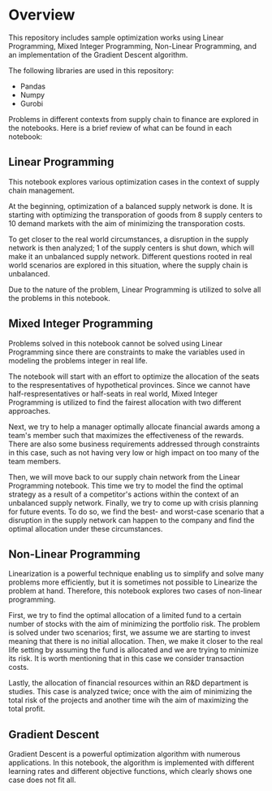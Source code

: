 # Overview

This repository includes sample optimization works using Linear Programming, Mixed Integer Programming, Non-Linear Programming, and an implementation of the Gradient Descent algorithm.

The following libraries are used in this repository:
- Pandas
- Numpy
- Gurobi

Problems in different contexts from supply chain to finance are explored in the notebooks. Here is a brief review of what can be found in each notebook:


## Linear Programming

This notebook explores various optimization cases in the context of supply chain management.

At the beginning, optimization of a balanced supply network is done. It is starting with optimizing the transporation of goods from 8 supply centers to 10 demand markets with the aim of minimizing the transporation costs. 

To get closer to the real world circumstances, a disruption in the supply network is then analyzed; 1 of the supply centers is shut down, which will make it an unbalanced supply network. Different questions rooted in real world scenarios are explored in this situation, where the supply chain is unbalanced.

Due to the nature of the problem, Linear Programming is utilized to solve all the problems in this notebook.


## Mixed Integer Programming

Problems solved in this notebook cannot be solved using Linear Programming since there are constraints to make the variables used in modeling the problems integer in real life. 

The notebook will start with an effort to optimize the allocation of the seats to the respresentatives of hypothetical provinces. Since we cannot have half-respresentatives or half-seats in real world, Mixed Integer Programming is utilized to find the fairest allocation with two different approaches. 

Next, we try to help a manager optimally allocate financial awards among a team's member such that maximizes the effectiveness of the rewards. There are also some business requirements addressed through constraints in this case, such as not having very low or high impact on too many of the team members.

Then, we will move back to our supply chain network from the Linear Programming notebook. This time we try to model the find the optimal strategy as a result of a competitor's actions within the context of an unbalanced supply network. Finally, we try to come up with crisis planning for future events. To do so, we find the best- and worst-case scenario that a disruption in the supply network can happen to the company and find the optimal allocation under these circumstances.


## Non-Linear Programming

Linearization is a powerful technique enabling us to simplify and solve many problems more efficiently, but it is sometimes not possible to Linearize the problem at hand. Therefore, this notebook explores two cases of non-linear programming.

First, we try to find the optimal allocation of a limited fund to a certain number of stocks with the aim of minimizing the portfolio risk. The problem is solved under two scenarios; first, we assume we are starting to invest meaning that there is no initial allocation. Then, we make it closer to the real life setting by assuming the fund is allocated and we are trying to minimize its risk. It is worth mentioning that in this case we consider transaction costs.

Lastly, the allocation of financial resources within an R&D department is studies. This case is analyzed twice; once with the aim of minimizing the total risk of the projects and another time wih the aim of maximizing the total profit.


## Gradient Descent

Gradient Descent is a powerful optimization algorithm with numerous applications. In this notebook, the algorithm is implemented with different learning rates and different objective functions, which clearly shows one case does not fit all. 

